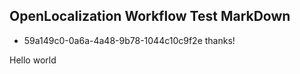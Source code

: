 ## OpenLocalization Workflow Test MarkDown
* 59a149c0-0a6a-4a48-9b78-1044c10c9f2e 
thanks!

Hello world